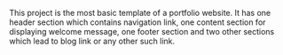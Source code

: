 This project is the most basic template of a portfolio website. 
It has one header section which contains navigation link, one content section for displaying welcome message, one footer section and two other sections which lead to blog link or any other such link.
